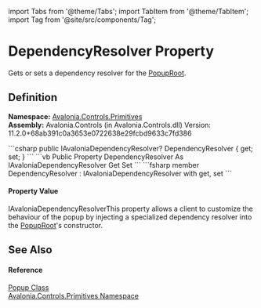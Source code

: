 import Tabs from '@theme/Tabs'; 
import TabItem from '@theme/TabItem'; 
import Tag from '@site/src/components/Tag'; 

# DependencyResolver Property


Gets or sets a dependency resolver for the <a href="T_Avalonia_Controls_Primitives_PopupRoot">PopupRoot</a>.



## Definition
**Namespace:** <a href="N_Avalonia_Controls_Primitives">Avalonia.Controls.Primitives</a>  
**Assembly:** Avalonia.Controls (in Avalonia.Controls.dll) Version: 11.2.0+68ab391c0a3653e0722638e29fcbd9633c7fd386

<Tabs groupId="api-code-preview">
<TabItem value="csharp" label="C#">
```csharp
public IAvaloniaDependencyResolver? DependencyResolver { get; set; }
```
</TabItem>
<TabItem value="vb" label="VB">
```vb
Public Property DependencyResolver As IAvaloniaDependencyResolver
	Get
	Set
```
</TabItem>
<TabItem value="fsharp" label="F#">
```fsharp
member DependencyResolver : IAvaloniaDependencyResolver with get, set
```
</TabItem>
</Tabs>



#### Property Value
IAvaloniaDependencyResolverThis property allows a client to customize the behaviour of the popup by injecting a specialized dependency resolver into the <a href="T_Avalonia_Controls_Primitives_PopupRoot">PopupRoot</a>'s constructor.

## See Also


#### Reference
<a href="T_Avalonia_Controls_Primitives_Popup">Popup Class</a>  
<a href="N_Avalonia_Controls_Primitives">Avalonia.Controls.Primitives Namespace</a>  

